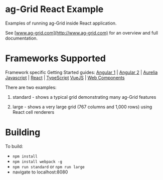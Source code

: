 
ag-Grid React Example
==============

Examples of running ag-Grid inside React application.

See [www.ag-grid.com](http://www.ag-grid.com) for an overview and full documentation.

Frameworks Supported
====================
Framework specific Getting Started guides:
[Angular 1](https://www.ag-grid.com/best-angularjs-data-grid/) | [Angular 2](https://www.ag-grid.com/best-angular-2-data-grid/) | [Aurelia](https://www.ag-grid.com/best-aurelia-data-grid/)
[Javascript](https://www.ag-grid.com/best-javascript-data-grid/) | [React](https://www.ag-grid.com/best-react-data-grid/) | [TypeScript](https://www.ag-grid.com/ag-grid-typescript-webpack-2/)
[VueJS](https://www.ag-grid.com/best-vuejs-data-grid/) | [Web Components](https://www.ag-grid.com/best-web-component-data-grid/)

There are two examples:

1. standard - shows a typical grid demonstrating many ag-Grid features

2. large - shows a very large grid (767 columns and 1,000 rows) using React cell renderers

Building
==============

To build:
- `npm install`
- `npm install webpack -g`
- `npm run standard` or `npm run large`
- navigate to localhost:8080